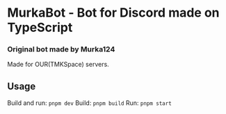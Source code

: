 # MurkaBot - Bot for Discord made on TypeScript

### Original bot made by Murka124

Made for OUR(TMKSpace) servers.

## Usage

Build and run: `pnpm dev`
Build: `pnpm build`
Run: `pnpm start`
